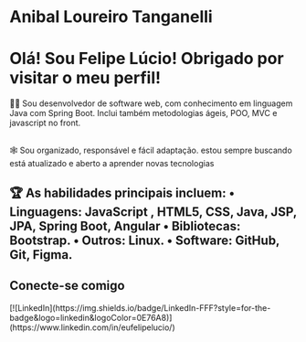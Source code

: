 # Anibal Loureiro Tanganelli

<div>
<h1> Olá! Sou Felipe Lúcio! Obrigado por visitar o meu perfil!</h1>
<p>👨‍💻 Sou desenvolvedor de software web, com conhecimento em linguagem Java com Spring Boot.
Inclui também metodologias ágeis, POO, MVC e javascript no front.

##

🕸 Sou organizado, responsável e fácil adaptação.
estou sempre buscando está atualizado e aberto a aprender novas tecnologias 

</p>
</div>
<div>
<h2> 🏆 As habilidades principais incluem:
• Linguagens: JavaScript , HTML5, CSS, Java, JSP, JPA, Spring Boot, Angular
• Bibliotecas: Bootstrap.
• Outros: Linux.
• Software: GitHub, Git, Figma.
</h2>

<h2> Conecte-se comigo </h2>

<p>[![LinkedIn](https://img.shields.io/badge/LinkedIn-FFF?style=for-the-badge&logo=linkedin&logoColor=0E76A8)](https://www.linkedin.com/in/eufelipelucio/)</p>


</div>